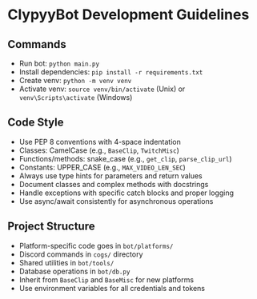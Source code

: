 # ClypyyBot Development Guidelines

## Commands
- Run bot: `python main.py`
- Install dependencies: `pip install -r requirements.txt`
- Create venv: `python -m venv venv`
- Activate venv: `source venv/bin/activate` (Unix) or `venv\Scripts\activate` (Windows)

## Code Style
- Use PEP 8 conventions with 4-space indentation
- Classes: CamelCase (e.g., `BaseClip`, `TwitchMisc`)
- Functions/methods: snake_case (e.g., `get_clip`, `parse_clip_url`)
- Constants: UPPER_CASE (e.g., `MAX_VIDEO_LEN_SEC`)
- Always use type hints for parameters and return values
- Document classes and complex methods with docstrings
- Handle exceptions with specific catch blocks and proper logging
- Use async/await consistently for asynchronous operations

## Project Structure
- Platform-specific code goes in `bot/platforms/`
- Discord commands in `cogs/` directory
- Shared utilities in `bot/tools/`
- Database operations in `bot/db.py`
- Inherit from `BaseClip` and `BaseMisc` for new platforms
- Use environment variables for all credentials and tokens